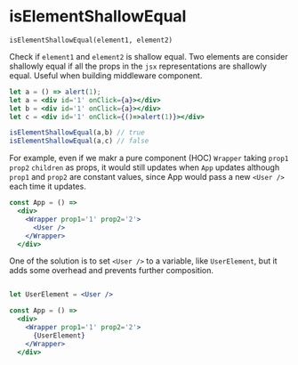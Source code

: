 # isElementShallowEqual

`isElementShallowEqual(element1, element2)`

Check if `element1` and `element2` is shallow equal. Two elements are consider shallowly equal if all the props in the `jsx` representations are shallowly equal. Useful when building middleware component.

```jsx
let a = () => alert(1);
let a = <div id='1' onClick={a}></div>
let b = <div id='1' onClick={a}></div>
let c = <div id='1' onClick={()=>alert(1)}></div>

isElementShallowEqual(a,b) // true
isElementShallowEqual(a,c) // false

```

For example, even if we makr a pure component (HOC) `Wrapper` taking `prop1` `prop2` `children` as props, it would still updates when `App` updates although `prop1` and `prop2` are constant values, since App would pass a new `<User />` each time it updates.

```jsx
const App = () => 
  <div>
    <Wrapper prop1='1' prop2='2'>
      <User />
    </Wrapper>
  </div>
```

One of the solution is to set `<User />` to a variable, like `UserElement`, but it adds some overhead and prevents further composition.

```jsx

let UserElement = <User />

const App = () => 
  <div>
    <Wrapper prop1='1' prop2='2'>
      {UserElement}
    </Wrapper>
  </div>

```

